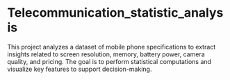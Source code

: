 # Telecommunication_statistic_analysis
This project analyzes a dataset of mobile phone specifications to extract insights related to screen resolution, memory, battery power, camera quality, and pricing. The goal is to perform statistical computations and visualize key features to support decision-making.
